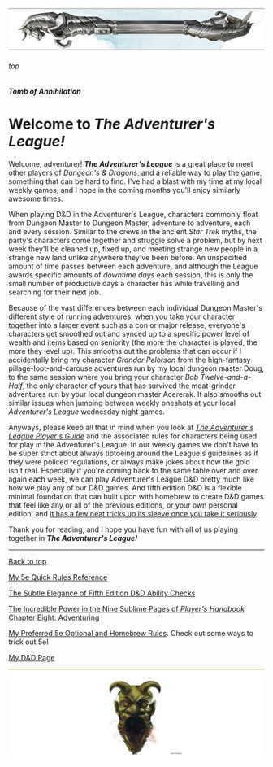 
![immovable rod](../images/immovable-rod.jpg)

###### top


##### Tomb of Annihilation

# Welcome to _**The Adventurer's League!**_

Welcome, adventurer! _**The Adventurer's League**_ is a great place to meet other players of _Dungeon's & Dragons_, and a reliable way to play the game, something that can be hard to find. I've had a blast with my time at my local weekly games, and I hope in the coming months you'll enjoy similarly awesome times.

When playing D&D in the Adventurer's League, characters commonly float from Dungeon Master to Dungeon Master, adventure to adventure, each and every session. Similar to the crews in the ancient _Star Trek_ myths, the party's characters come together and struggle solve a problem, but by next week they'll be cleaned up, fixed up, and meeting strange new people in a strange new land unlike anywhere they've been before. An unspecified amount of time passes between each adventure, and although the League awards specific amounts of _downtime days_ each session, this is only the small number of productive days a character has while travelling and searching for their next job.

Because of the vast differences between each individual Dungeon Master's different style of running adventures, when you take your character together into a larger event such as a con or major release, everyone's characters get smoothed out and synced up to a specific power level of wealth and items based on seniority (the more the character is played, the more they level up). This smooths out the problems that can occur if I accidentally bring my character _Grandor Pelorson_ from the high-fantasy pillage-loot-and-carouse adventures run by my local dungeon master Doug, to the same session where you bring your character _Bob Twelve-and-a-Half_, the only character of yours that has survived the meat-grinder adventures run by your local dungeon master Acererak. It also smooths out similar issues when jumping between weekly oneshots at your local _Adventurer's League_ wednesday night games.

Anyways, please keep all that in mind when you look at [_The Adventurer's League Player's Guide_](https://media.wizards.com/2020/dnd/downloads/ALPGv92.pdf) and the associated rules for characters being used for play in the Adventurer's League. In our weekly games we don't have to be super strict about always tiptoeing around the League's guidelines as if they were policed regulations, or always make jokes about how the gold isn't real. Especially if you're coming back to the same table over and over again each week, we can play Adventurer's League D&D pretty much like how we play any of our D&D games. And fifth edition D&D is a flexible minimal foundation that can built upon with homebrew to create D&D games that feel like any or all of the previous editions, or your own personal edition, and [it has a few neat tricks up its sleeve once you take it seriously](5e_ability_checks.md#top).

Thank you for reading, and I hope you have fun with all of us playing together in **_The Adventurer's League!_**

---

[Back to top](#top)

[My 5e Quick Rules Reference](5e_reference.md#top)

[The Subtle Elegance of Fifth Edition D&D Ability Checks](5e_ability_checks.md#top)

[The Incredible Power in the Nine Sublime Pages of _Player's Handbook_ Chapter Eight: Adventuring](5e_phb_chapter_eight.md#top)

[My Preferred 5e Optional and Homebrew Rules](5e_homebrew.md#top). Check out some ways to trick out 5e!

[My D&D Page](../README.md#top)

![the end](../images/toa-end.jpg)
